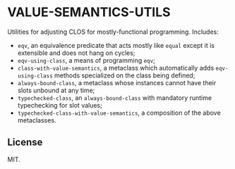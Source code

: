 # VALUE-SEMANTICS-UTILS

Utilities for adjusting CLOS for mostly-functional programming. Includes:

* `eqv`, an equivalence predicate that acts mostly like `equal`
  except it is extensible and does not hang on cycles;
* `eqv-using-class`, a means of programming `eqv`;
* `class-with-value-semantics`, a metaclass which automatically adds
  `eqv-using-class` methods specialized on the class being defined;
* `always-bound-class`, a metaclass whose instances cannot have their
  slots unbound at any time;
* `typechecked-class`, an `always-bound-class` with mandatory runtime
  typechecking for slot values;
* `typechecked-class-with-value-semantics`, a composition of the above
  metaclasses.

## License

MIT.

